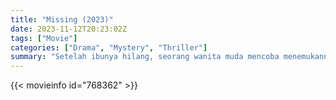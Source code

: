 ```yaml
---
title: "Missing (2023)"
date: 2023-11-12T20:23:02Z
tags: ["Movie"]
categories: ["Drama", "Mystery", "Thriller"]
summary: "Setelah ibunya hilang, seorang wanita muda mencoba menemukannya dari rumah, menggunakan alat yang tersedia secara online."
---
```


<mux-player stream-type="on-demand"
src="https://kp3d-my.sharepoint.com/personal/ryoo_kp3d_onmicrosoft_com/_layouts/15/download.aspx?share=ERbmWWyERiVGmJKMFD2ZowQBrIQ1aI5wMS2906Afze7ISg" prefer-playback="mse" controls>

</mux-player>


{{< movieinfo id="768362" >}}

<script src="https://cdn.jsdelivr.net/npm/@mux/mux-player"></script>

 <script type="application/ld+json ">
{
"@context": "https://schema.org/",
"@type": "VideoObject",
"name": "Missing (2023)",
"contentUrl": "https://stream.mux.com/VadKVKc2IWHJ02LJnQridhqo01p3ZUZWaAkMseaCcCirw.m3u8",
"thumbnailUrl": "https://www.themoviedb.org/t/p/original/fDiaDJfoZhpdfUV6GtpyWLHgS0.jpg?width=314&fit_mode=preserve&time=25",
"uploadDate": "2023-11-12T20:23:02Z",
}

</script>